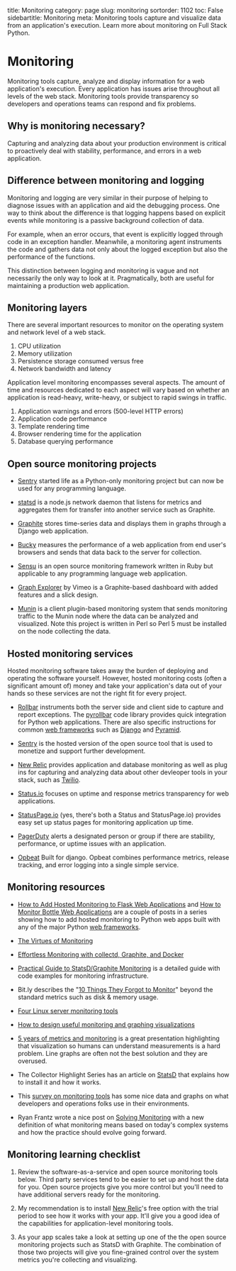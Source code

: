 title: Monitoring
category: page
slug: monitoring
sortorder: 1102
toc: False
sidebartitle: Monitoring
meta: Monitoring tools capture and visualize data from an application's execution. Learn more about monitoring on Full Stack Python.


# Monitoring
Monitoring tools capture, analyze and display information for a web 
application's execution. Every application has issues arise throughout
all levels of the web stack. Monitoring tools provide transparency so
developers and operations teams can respond and fix problems.


## Why is monitoring necessary?
Capturing and analyzing data about your production environment is critical
to proactively deal with stability, performance, and errors in a web 
application.


## Difference between monitoring and logging
Monitoring and logging are very similar in their purpose of helping to 
diagnose issues with an application and aid the debugging process. One way
to think about the difference is that logging happens based on explicit events
while monitoring is a passive background collection of data. 

For example, when an error occurs, that event is explicitly logged through
code in an exception handler. Meanwhile, a monitoring agent instruments the
code and gathers data not only about the logged exception but also the 
performance of the functions.

This distinction between logging and monitoring is vague and not necessarily
the only way to look at it. Pragmatically, both are useful for maintaining a
production web application.


## Monitoring layers
There are several important resources to monitor on the operating system 
and network level of a web stack.

1. CPU utilization
2. Memory utilization
3. Persistence storage consumed versus free
4. Network bandwidth and latency

Application level monitoring encompasses several aspects. The amount of time
and resources dedicated to each aspect will vary based on whether an 
application is read-heavy, write-heavy, or subject to rapid swings in traffic.

1. Application warnings and errors (500-level HTTP errors)
2. Application code performance
3. Template rendering time
4. Browser rendering time for the application
5. Database querying performance


## Open source monitoring projects
* [Sentry](https://github.com/getsentry/sentry) started life as a 
  Python-only monitoring project but can now be used for any programming
  language.

* [statsd](https://github.com/etsy/statsd/) is a node.js network daemon that
  listens for metrics and aggregates them for transfer into another service
  such as Graphite.

* [Graphite](https://graphite.readthedocs.org/en/latest/overview.html) stores
  time-series data and displays them in graphs through a Django web application.

* [Bucky](http://github.hubspot.com/bucky/) measures the performance of a
  web application from end user's browsers and sends that data back to the
  server for collection.

* [Sensu](http://sensuapp.org/) is an open source monitoring framework
  written in Ruby but applicable to any programming language web application.

* [Graph Explorer](http://vimeo.github.io/graph-explorer/) by Vimeo is a
  Graphite-based dashboard with added features and a slick design.

* [Munin](http://munin-monitoring.org/) is a client plugin-based monitoring 
  system that sends monitoring traffic to the Munin node where the data can
  be analyzed and visualized. Note this project is written in Perl so Perl 5
  must be installed on the node collecting the data.


## Hosted monitoring services
Hosted monitoring software takes away the burden of deploying and operating
the software yourself. However, hosted monitoring costs (often a significant 
amount of) money and take your application's data out of your hands so
these services are not the right fit for every project.

* [Rollbar](https://rollbar.com/) instruments both the server side and
  client side to capture and report exceptions. The 
  [pyrollbar](https://rollbar.com/docs/notifier/pyrollbar/) code library
  provides quick integration for Python web applications. There are also
  specific instructions for common [web frameworks](/web-frameworks.html)
  such as [Django](/django.html) and [Pyramid](/pyramid.html).

* [Sentry](https://sentry.io/welcome/) is the hosted version of the open
  source tool that is used to monetize and support further development.

* [New Relic](http://newrelic.com/) provides application and database 
  monitoring as well as plug ins for capturing and analyzing data about 
  other devleoper tools in your stack, such as [Twilio](/twilio.html).

* [Status.io](http://status.io/) focuses on uptime and response metrics 
  transparency for web applications.

* [StatusPage.io](https://www.statuspage.io/) (yes, there's both a Status and
  StatusPage.io) provides easy set up status pages for monitoring application
  up time.

* [PagerDuty](http://www.pagerduty.com/) alerts a designated person or group
  if there are stability, performance, or uptime issues with an application.

* [Opbeat](https://opbeat.com) Built for django. Opbeat combines performance 
  metrics, release tracking, and error logging into a single simple service.


## Monitoring resources
* [How to Add Hosted Monitoring to Flask Web Applications](/blog/hosted-monitoring-flask-web-apps.html)
  and
  [How to Monitor Bottle Web Applications](/blog/monitor-python-web-applications.html)
  are a couple of posts in a series showing how to add hosted monitoring to
  Python web apps built with any of the major Python 
  [web frameworks](/web-frameworks.html).

* [The Virtues of Monitoring](http://www.paperplanes.de/2011/1/5/the_virtues_of_monitoring.html)

* [Effortless Monitoring with collectd, Graphite, and Docker](http://blog.docker.io/2013/07/effortless-monitoring-with-collectd-graphite-and-docker/)

* [Practical Guide to StatsD/Graphite Monitoring](http://matt.aimonetti.net/posts/2013/06/26/practical-guide-to-graphite-monitoring/) 
  is a detailed guide with code examples for monitoring infrastructure.

* Bit.ly describes the 
  "[10 Things They Forgot to Monitor](http://word.bitly.com/post/74839060954/ten-things-to-monitor)"
  beyond the standard metrics such as disk & memory usage.

* [Four Linux server monitoring tools](http://aarvik.dk/four-linux-server-monitoring-and-management-tools/)

* [How to design useful monitoring and graphing visualizations](https://blog.serverdensity.com/how-to-design-useful-monitoring-graphs-and-visualizations/)

* [5 years of metrics and monitoring](https://speakerdeck.com/auxesis/5-years-of-metrics-and-monitoring)
  is a great presentation highlighting that visualization so humans can
  understand measurements is a hard problem. Line graphs are often not
  the best solution and they are overused.

* The Collector Highlight Series has an article on [StatsD](http://blog.librato.com/posts/statsd)
  that explains how to install it and how it works.

* This [survey on monitoring tools](http://kartar.net/2014/11/monitoring-survey---tools/)
  has some nice data and graphs on what developers and operations folks use
  in their environments.

* Ryan Frantz wrote a nice post on 
  [Solving Monitoring](http://ryanfrantz.com/posts/solving-monitoring/)
  with a new definition of what monitoring means based on today's complex
  systems and how the practice should evolve going forward.


## Monitoring learning checklist
1. Review the software-as-a-service and open source monitoring tools below. 
   Third party services tend to be easier to set up and host the data for 
   you. Open source projects give you more control but you'll need to have 
   additional servers ready for the monitoring.

1. My recommendation is to install [New Relic](http://newrelic.com/)'s free 
   option with the trial period to see how it works with your app. It'll give 
   you a good idea of the capabilities for application-level monitoring tools.

1. As your app scales take a look at setting up one of the the open source 
   monitoring projects such as StatsD with Graphite. The combination of those
   two projects will give you fine-grained control over the system metrics 
   you're collecting and visualizing.

